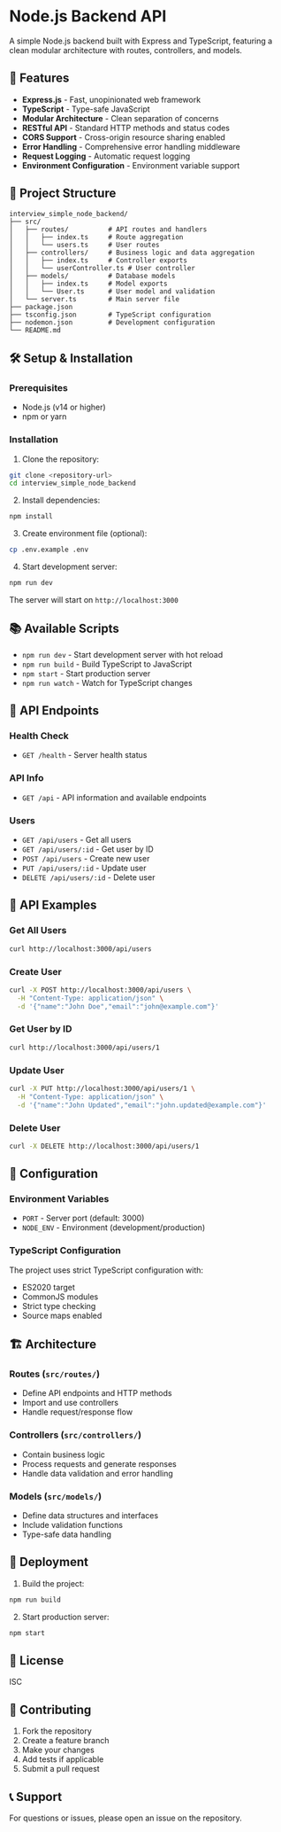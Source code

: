 # Node.js Backend API

A simple Node.js backend built with Express and TypeScript, featuring a clean modular architecture with routes, controllers, and models.

## 🚀 Features

- **Express.js** - Fast, unopinionated web framework
- **TypeScript** - Type-safe JavaScript
- **Modular Architecture** - Clean separation of concerns
- **RESTful API** - Standard HTTP methods and status codes
- **CORS Support** - Cross-origin resource sharing enabled
- **Error Handling** - Comprehensive error handling middleware
- **Request Logging** - Automatic request logging
- **Environment Configuration** - Environment variable support

## 📁 Project Structure

```
interview_simple_node_backend/
├── src/
│   ├── routes/          # API routes and handlers
│   │   ├── index.ts     # Route aggregation
│   │   └── users.ts     # User routes
│   ├── controllers/     # Business logic and data aggregation
│   │   ├── index.ts     # Controller exports
│   │   └── userController.ts # User controller
│   ├── models/          # Database models
│   │   ├── index.ts     # Model exports
│   │   └── User.ts      # User model and validation
│   └── server.ts        # Main server file
├── package.json
├── tsconfig.json        # TypeScript configuration
├── nodemon.json         # Development configuration
└── README.md
```

## 🛠️ Setup & Installation

### Prerequisites

- Node.js (v14 or higher)
- npm or yarn

### Installation

1. Clone the repository:
```bash
git clone <repository-url>
cd interview_simple_node_backend
```

2. Install dependencies:
```bash
npm install
```

3. Create environment file (optional):
```bash
cp .env.example .env
```

4. Start development server:
```bash
npm run dev
```

The server will start on `http://localhost:3000`

## 📚 Available Scripts

- `npm run dev` - Start development server with hot reload
- `npm run build` - Build TypeScript to JavaScript
- `npm start` - Start production server
- `npm run watch` - Watch for TypeScript changes

## 🔗 API Endpoints

### Health Check
- `GET /health` - Server health status

### API Info
- `GET /api` - API information and available endpoints

### Users
- `GET /api/users` - Get all users
- `GET /api/users/:id` - Get user by ID
- `POST /api/users` - Create new user
- `PUT /api/users/:id` - Update user
- `DELETE /api/users/:id` - Delete user

## 📝 API Examples

### Get All Users
```bash
curl http://localhost:3000/api/users
```

### Create User
```bash
curl -X POST http://localhost:3000/api/users \
  -H "Content-Type: application/json" \
  -d '{"name":"John Doe","email":"john@example.com"}'
```

### Get User by ID
```bash
curl http://localhost:3000/api/users/1
```

### Update User
```bash
curl -X PUT http://localhost:3000/api/users/1 \
  -H "Content-Type: application/json" \
  -d '{"name":"John Updated","email":"john.updated@example.com"}'
```

### Delete User
```bash
curl -X DELETE http://localhost:3000/api/users/1
```

## 🔧 Configuration

### Environment Variables

- `PORT` - Server port (default: 3000)
- `NODE_ENV` - Environment (development/production)

### TypeScript Configuration

The project uses strict TypeScript configuration with:
- ES2020 target
- CommonJS modules
- Strict type checking
- Source maps enabled

## 🏗️ Architecture

### Routes (`src/routes/`)
- Define API endpoints and HTTP methods
- Import and use controllers
- Handle request/response flow

### Controllers (`src/controllers/`)
- Contain business logic
- Process requests and generate responses
- Handle data validation and error handling

### Models (`src/models/`)
- Define data structures and interfaces
- Include validation functions
- Type-safe data handling

## 🚀 Deployment

1. Build the project:
```bash
npm run build
```

2. Start production server:
```bash
npm start
```

## 📄 License

ISC

## 🤝 Contributing

1. Fork the repository
2. Create a feature branch
3. Make your changes
4. Add tests if applicable
5. Submit a pull request

## 📞 Support

For questions or issues, please open an issue on the repository. 